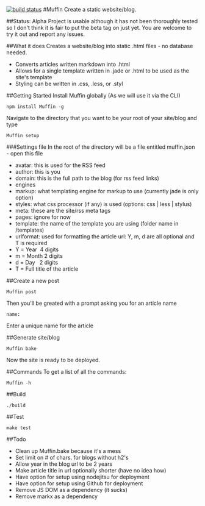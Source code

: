 [![build status](https://secure.travis-ci.org/chrisabrams/Muffin.png)](http://travis-ci.org/chrisabrams/Muffin)
#Muffin
Create a static website/blog.

##Status: Alpha
Project is usable although it has not been thoroughly tested so I don't think it is fair to put the beta tag on just yet. You are welcome to try it out and report any issues.

##What it does
Creates a website/blog into static .html files - no database needed.

 - Converts articles written markdown into .html
 - Allows for a single template written in .jade or .html to be used as the site's template
 - Styling can be written in .css, .less, or .styl

##Getting Started
Install Muffin globally (As we will use it via the CLI)

	npm install Muffin -g

Navigate to the directory that you want to be your root of your site/blog and type

	Muffin setup

###Settings file
In the root of the directory will be a file entitled muffin.json - open this file

 - avatar: this is used for the RSS feed
 - author: this is you
 - domain: this is the full path to the blog (for rss feed links)
 - engines
  - markup: what templating engine for markup to use (currently jade is only option)
  - styles: what css processor (if any) is used (options: css | less | stylus)
 - meta: these are the site/rss meta tags
 - pages: ignore for now
 - template: the name of the template you are using (folder name in /templates)
 - urlformat: used for formatting the article url: Y, m, d are all optional and T is required
  - Y = Year&nbsp; 4 digits
  - m = Month 2 digits
  - d = Day&nbsp;&nbsp; 2 digits
  - T = Full title of the article

##Create a new post

	Muffin post

Then you'll be greated with a prompt asking you for an article name

	name: 

Enter a unique name for the article

##Generate site/blog

	Muffin bake

Now the site is ready to be deployed.

##Commands
To get a list of all the commands:

	Muffin -h

##Build

	./build

##Test

	make test

##Todo

 - Clean up Muffin.bake because it's a mess
 - Set limit on # of chars. for blogs without h2's
 - Allow year in the blog url to be 2 years
 - Make article title in url optionally shorter (have no idea how)
 - Have option for setup using nodejitsu for deployment
 - Have option for setup using Github for deployment
 - Remove JS DOM as a dependency (it sucks)
 - Remove markx as a dependency
